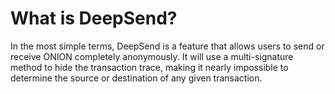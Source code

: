 # What is DeepSend?

In the most simple terms, DeepSend is a feature that allows users to send or receive ONION completely anonymously. It will use a multi-signature method to hide the transaction trace, making it nearly impossible to determine the source or destination of any given transaction.

